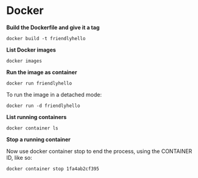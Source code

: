 # Docker

**Build the Dockerfile and give it a tag**

    docker build -t friendlyhello

**List Docker images**

    docker images

**Run the image as container**

    docker run friendlyhello

To run the image in a detached mode:

    docker run -d friendlyhello    

**List running containers**

    docker container ls

**Stop a running container**

Now use docker container stop to end the process, using the CONTAINER ID, like so:

    docker container stop 1fa4ab2cf395